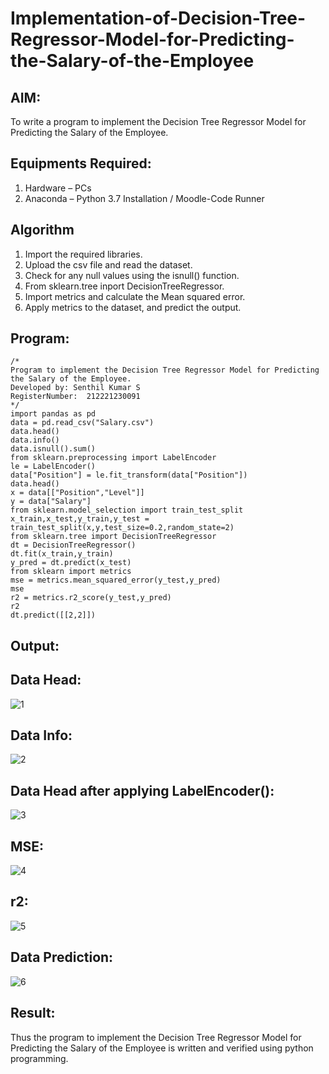 # Implementation-of-Decision-Tree-Regressor-Model-for-Predicting-the-Salary-of-the-Employee

## AIM:
To write a program to implement the Decision Tree Regressor Model for Predicting the Salary of the Employee.

## Equipments Required:
1. Hardware – PCs
2. Anaconda – Python 3.7 Installation / Moodle-Code Runner

## Algorithm
1. Import the required libraries.
2. Upload the csv file and read the dataset.
3. Check for any null values using the isnull() function.
4. From sklearn.tree inport DecisionTreeRegressor.
5. Import metrics and calculate the Mean squared error.
6. Apply metrics to the dataset, and predict the output.

## Program:
```
/*
Program to implement the Decision Tree Regressor Model for Predicting the Salary of the Employee.
Developed by: Senthil Kumar S
RegisterNumber:  212221230091
*/
import pandas as pd
data = pd.read_csv("Salary.csv")
data.head()
data.info()
data.isnull().sum()
from sklearn.preprocessing import LabelEncoder
le = LabelEncoder()
data["Position"] = le.fit_transform(data["Position"])
data.head()
x = data[["Position","Level"]]
y = data["Salary"]
from sklearn.model_selection import train_test_split
x_train,x_test,y_train,y_test = train_test_split(x,y,test_size=0.2,random_state=2)
from sklearn.tree import DecisionTreeRegressor
dt = DecisionTreeRegressor()
dt.fit(x_train,y_train)
y_pred = dt.predict(x_test)
from sklearn import metrics
mse = metrics.mean_squared_error(y_test,y_pred)
mse
r2 = metrics.r2_score(y_test,y_pred)
r2
dt.predict([[2,2]])
```

## Output:

## Data Head:
![1](https://user-images.githubusercontent.com/93860256/173227142-95a4465f-626a-4d0b-a01b-2a61701d0090.PNG)


## Data Info:
![2](https://user-images.githubusercontent.com/93860256/173227155-221e4cc6-04f5-4614-8b5b-151c8edf5f58.PNG)


## Data Head after applying LabelEncoder():
![3](https://user-images.githubusercontent.com/93860256/173227160-ff818d57-dc23-42c3-bb55-6ea2652bc303.PNG)


## MSE:
![4](https://user-images.githubusercontent.com/93860256/173227163-80793db0-2b2d-4838-84c6-0a5353da7a22.PNG)


## r2:
![5](https://user-images.githubusercontent.com/93860256/173227170-bed07a5c-a621-45d9-a335-853c44ea044b.PNG)


## Data Prediction:
![6](https://user-images.githubusercontent.com/93860256/173227177-effc4f63-e511-4282-8a3d-da18681e8951.PNG)



## Result:
Thus the program to implement the Decision Tree Regressor Model for Predicting the Salary of the Employee is written and verified using python programming.
